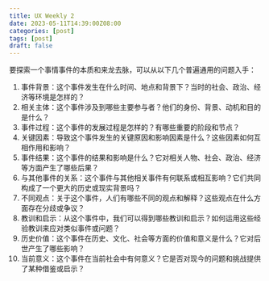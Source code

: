 ```yaml
---
title: UX Weekly 2
date: 2023-05-11T14:39:00Z08:00
categories: [post]
tags: [post]
draft: false
---
```


要探索一个事情事件的本质和来龙去脉，可以从以下几个普遍通用的问题入手：

1. 事件背景：这个事件发生在什么时间、地点和背景下？当时的社会、政治、经济等环境是怎样的？
2. 相关主体：这个事件涉及到哪些主要参与者？他们的身份、背景、动机和目的是什么？
3. 事件过程：这个事件的发展过程是怎样的？有哪些重要的阶段和节点？
4. 关键因素：导致这个事件发生的关键原因和影响因素是什么？这些因素如何互相作用和影响？
5. 事件结果：这个事件的结果和影响是什么？它对相关人物、社会、政治、经济等方面产生了哪些后果？
6. 与其他事件的关系：这个事件与其他相关事件有何联系或相互影响？它们共同构成了一个更大的历史或现实背景吗？
7. 不同观点：关于这个事件，人们有哪些不同的观点和解释？这些观点在什么方面存在分歧或争议？
8. 教训和启示：从这个事件中，我们可以得到哪些教训和启示？如何运用这些经验教训来应对类似事件或问题？
9. 历史价值：这个事件在历史、文化、社会等方面的价值和意义是什么？它对后世产生了哪些影响？
10. 当前意义：这个事件在当前社会中有何意义？它是否对现今的问题和挑战提供了某种借鉴或启示？